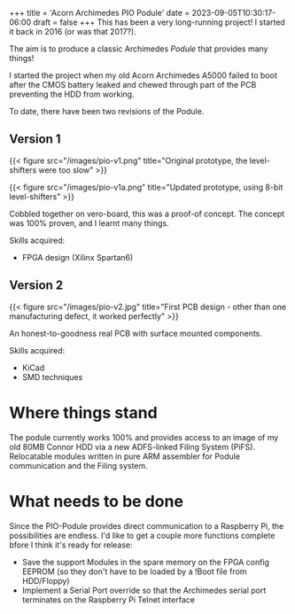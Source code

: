 +++
title = 'Acorn Archimedes PIO Podule'
date = 2023-09-05T10:30:17-06:00
draft = false
+++
This has been a very long-running project!  I started it back in 2016 (or was that 2017?).

The aim is to produce a classic Archimedes *Podule* that provides many things!

I started the project when my old Acorn Archimedes A5000 failed to boot after the CMOS battery leaked and chewed through part of the PCB preventing the HDD from working.

To date, there have been two revisions of the Podule.

## Version 1

{{< figure src="/images/pio-v1.png" title="Original prototype, the level-shifters were too slow" >}}

{{< figure src="/images/pio-v1a.png" title="Updated prototype, using 8-bit level-shifters" >}}

Cobbled together on vero-board, this was a proof-of concept.  The concept was 100% proven, and I learnt many things.

Skills acquired:

* FPGA design (Xilinx Spartan6)

## Version 2

{{< figure src="/images/pio-v2.jpg" title="First PCB design - other than one manufacturing defect, it worked perfectly" >}}

An honest-to-goodness real PCB with surface mounted components.

Skills acquired:

* KiCad
* SMD techniques

# Where things stand

The podule currently works 100% and provides access to an image of my old 80MB Connor HDD via a new ADFS-linked Filing System (PiFS).
Relocatable modules written in pure ARM assembler for Podule communication and the Filing system.

# What needs to be done

Since the PIO-Podule provides direct communication to a Raspberry Pi, the possibilities are endless.
I'd like to get a couple more functions complete bfore I think it's ready for release:

* Save the support Modules in the spare memory on the FPGA config EEPROM (so they don't have to be loaded by a !Boot file from HDD/Floppy)
* Implement a Serial Port override so that the Archimedes serial port terminates on the Raspberry Pi Telnet interface
